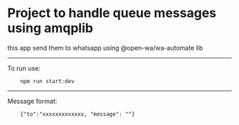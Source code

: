 # Project to handle queue messages using amqplib

this app send them to whatsapp using @open-wa/wa-automate lib


----

To run use:

        npm run start:dev

----


Message format: 

        {"to":"xxxxxxxxxxxxx, "message": ""}